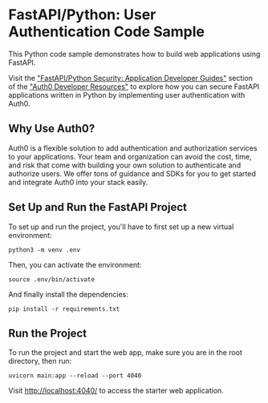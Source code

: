 # FastAPI/Python: User Authentication Code Sample

This Python code sample demonstrates how to build web applications using FastAPI.

Visit the ["FastAPI/Python Security: Application Developer Guides"](https://developer.auth0.com/resources/guides/web-app?language=python) section of the ["Auth0 Developer Resources"](https://developer.auth0.com/resources) to explore how you can secure FastAPI applications written in Python by implementing user authentication with Auth0.

## Why Use Auth0?
Auth0 is a flexible solution to add authentication and authorization services to your applications. Your team and organization can avoid the cost, time, and risk that come with building your own solution to authenticate and authorize users. We offer tons of guidance and SDKs for you to get started and integrate Auth0 into your stack easily.

## Set Up and Run the FastAPI Project

To set up and run the project, you'll have to first set up a new virtual environment:

```console
python3 -m venv .env
```

Then, you can activate the environment:

```console
source .env/bin/activate
```

And finally install the dependencies:

```console
pip install -r requirements.txt
```

## Run the Project

To run the project and start the web app, make sure you are in the root directory, then run:

```console
uvicorn main:app --reload --port 4040
```

Visit [http://localhost:4040/](http://localhost:4040/) to access the starter web application.
